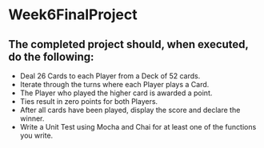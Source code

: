 # Week6FinalProject

## The completed project should, when executed, do the following:
- Deal 26 Cards to each Player from a Deck of 52 cards.
- Iterate through the turns where each Player plays a Card.
- The Player who played the higher card is awarded a point.
- Ties result in zero points for both Players.
- After all cards have been played, display the score and declare the winner.
- Write a Unit Test using Mocha and Chai for at least one of the functions you write.